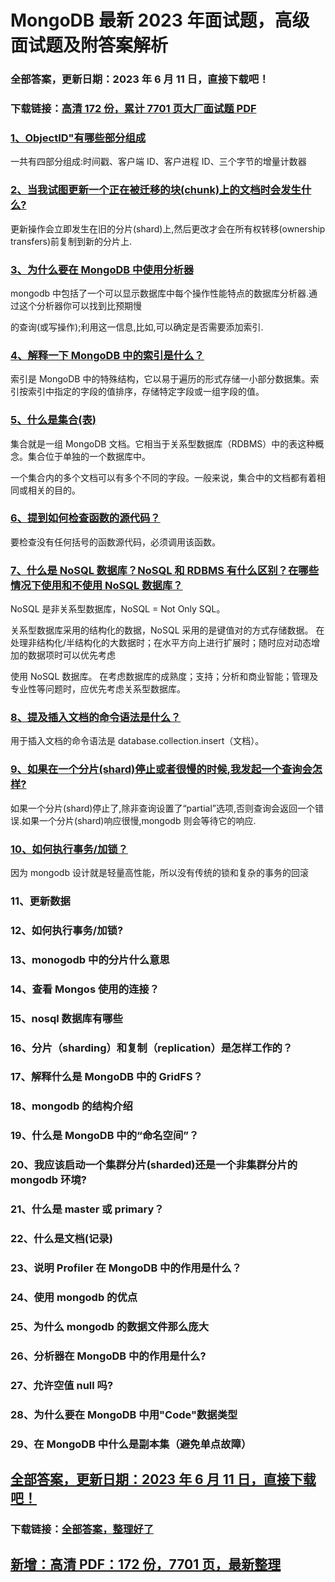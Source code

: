 # MongoDB 最新 2023 年面试题，高级面试题及附答案解析

### 全部答案，更新日期：2023 年 6 月 11 日，直接下载吧！

### 下载链接：[高清 172 份，累计 7701 页大厂面试题 PDF](https://gitlab.gaorta.com/devteam/learning-journey/study-materials-collection/-/tree/master/docs/index.md)

### [1、ObjectID"有哪些部分组成](https://gitlab.gaorta.com/devteam/learning-journey/study-materials-collection/-/tree/master/docs/MongoDB/MongoDB最新2021年面试题，高级面试题及附答案解析.md#1objectid"有哪些部分组成)

一共有四部分组成:时间戳、客户端 ID、客户进程 ID、三个字节的增量计数器

### [2、当我试图更新一个正在被迁移的块(chunk)上的文档时会发生什么?](https://gitlab.gaorta.com/devteam/learning-journey/study-materials-collection/-/tree/master/docs/MongoDB/MongoDB最新2021年面试题，高级面试题及附答案解析.md#2当我试图更新一个正在被迁移的块chunk上的文档时会发生什么)

更新操作会立即发生在旧的分片(shard)上,然后更改才会在所有权转移(ownership transfers)前复制到新的分片上.

### [3、为什么要在 MongoDB 中使用分析器](https://gitlab.gaorta.com/devteam/learning-journey/study-materials-collection/-/tree/master/docs/MongoDB/MongoDB最新2021年面试题，高级面试题及附答案解析.md#3为什么要在mongodb中使用分析器)

mongodb 中包括了一个可以显示数据库中每个操作性能特点的数据库分析器.通过这个分析器你可以找到比预期慢

的查询(或写操作);利用这一信息,比如,可以确定是否需要添加索引.

### [4、解释一下 MongoDB 中的索引是什么？](https://gitlab.gaorta.com/devteam/learning-journey/study-materials-collection/-/tree/master/docs/MongoDB/MongoDB最新2021年面试题，高级面试题及附答案解析.md#4解释一下mongodb中的索引是什么)

索引是 MongoDB 中的特殊结构，它以易于遍历的形式存储一小部分数据集。索引按索引中指定的字段的值排序，存储特定字段或一组字段的值。

### [5、什么是集合(表)](https://gitlab.gaorta.com/devteam/learning-journey/study-materials-collection/-/tree/master/docs/MongoDB/MongoDB最新2021年面试题，高级面试题及附答案解析.md#5什么是集合表)

集合就是一组 MongoDB 文档。它相当于关系型数据库（RDBMS）中的表这种概念。集合位于单独的一个数据库中。

一个集合内的多个文档可以有多个不同的字段。一般来说，集合中的文档都有着相同或相关的目的。

### [6、提到如何检查函数的源代码？](https://gitlab.gaorta.com/devteam/learning-journey/study-materials-collection/-/tree/master/docs/MongoDB/MongoDB最新2021年面试题，高级面试题及附答案解析.md#6提到如何检查函数的源代码)

要检查没有任何括号的函数源代码，必须调用该函数。

### [7、什么是 NoSQL 数据库？NoSQL 和 RDBMS 有什么区别？在哪些情况下使用和不使用 NoSQL 数据库？](https://gitlab.gaorta.com/devteam/learning-journey/study-materials-collection/-/tree/master/docs/MongoDB/MongoDB最新2021年面试题，高级面试题及附答案解析.md#7什么是nosql数据库nosql和rdbms有什么区别在哪些情况下使用和不使用nosql数据库)

NoSQL 是非关系型数据库，NoSQL = Not Only SQL。

关系型数据库采用的结构化的数据，NoSQL 采用的是键值对的方式存储数据。 在处理非结构化/半结构化的大数据时；在水平方向上进行扩展时；随时应对动态增加的数据项时可以优先考虑

使用 NoSQL 数据库。 在考虑数据库的成熟度；支持；分析和商业智能；管理及专业性等问题时，应优先考虑关系型数据库。

### [8、提及插入文档的命令语法是什么？](https://gitlab.gaorta.com/devteam/learning-journey/study-materials-collection/-/tree/master/docs/MongoDB/MongoDB最新2021年面试题，高级面试题及附答案解析.md#8提及插入文档的命令语法是什么)

用于插入文档的命令语法是 database.collection.insert（文档）。

### [9、如果在一个分片(shard)停止或者很慢的时候,我发起一个查询会怎样?](https://gitlab.gaorta.com/devteam/learning-journey/study-materials-collection/-/tree/master/docs/MongoDB/MongoDB最新2021年面试题，高级面试题及附答案解析.md#9如果在一个分片shard停止或者很慢的时候,我发起一个查询会怎样)

如果一个分片(shard)停止了,除非查询设置了“partial”选项,否则查询会返回一个错误.如果一个分片(shard)响应很慢,mongodb 则会等待它的响应.

### [10、如何执行事务/加锁？](https://gitlab.gaorta.com/devteam/learning-journey/study-materials-collection/-/tree/master/docs/MongoDB/MongoDB最新2021年面试题，高级面试题及附答案解析.md#10如何执行事务/加锁)

因为 mongodb 设计就是轻量高性能，所以没有传统的锁和复杂的事务的回滚

### 11、更新数据

### 12、如何执行事务/加锁?

### 13、monogodb 中的分片什么意思

### 14、查看 Mongos 使用的连接？

### 15、nosql 数据库有哪些

### 16、分片（sharding）和复制（replication）是怎样工作的？

### 17、解释什么是 MongoDB 中的 GridFS？

### 18、mongodb 的结构介绍

### 19、什么是 MongoDB 中的“命名空间”？

### 20、我应该启动一个集群分片(sharded)还是一个非集群分片的 mongodb 环境?

### 21、什么是 master 或 primary？

### 22、什么是文档(记录)

### 23、说明 Profiler 在 MongoDB 中的作用是什么？

### 24、使用 mongodb 的优点

### 25、为什么 mongodb 的数据文件那么庞大

### 26、分析器在 MongoDB 中的作用是什么?

### 27、允许空值 null 吗?

### 28、为什么要在 MongoDB 中用"Code"数据类型

### 29、在 MongoDB 中什么是副本集（避免单点故障）

## [全部答案，更新日期：2023 年 6 月 11 日，直接下载吧！](https://gitlab.gaorta.com/devteam/learning-journey/study-materials-collection/-/tree/master/docs/daan.md)

### 下载链接：[全部答案，整理好了](https://gitlab.gaorta.com/devteam/learning-journey/study-materials-collection/-/tree/master/docs/daan.md)

## [新增：高清 PDF：172 份，7701 页，最新整理](https://gitlab.gaorta.com/devteam/learning-journey/study-materials-collection/-/tree/master/docs/daan.md)
